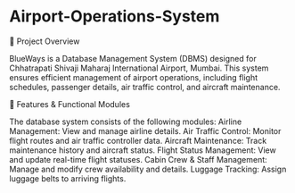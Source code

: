 # Airport-Operations-System

📌 Project Overview

BlueWays is a Database Management System (DBMS) designed for Chhatrapati Shivaji Maharaj International Airport, Mumbai. This system ensures efficient management of airport operations, including flight schedules, passenger details, air traffic control, and aircraft maintenance.

🚀 Features & Functional Modules

The database system consists of the following modules:
Airline Management: View and manage airline details.
Air Traffic Control: Monitor flight routes and air traffic controller data.
Aircraft Maintenance: Track maintenance history and aircraft status.
Flight Status Management: View and update real-time flight statuses.
Cabin Crew & Staff Management: Manage and modify crew availability and details.
Luggage Tracking: Assign luggage belts to arriving flights.
